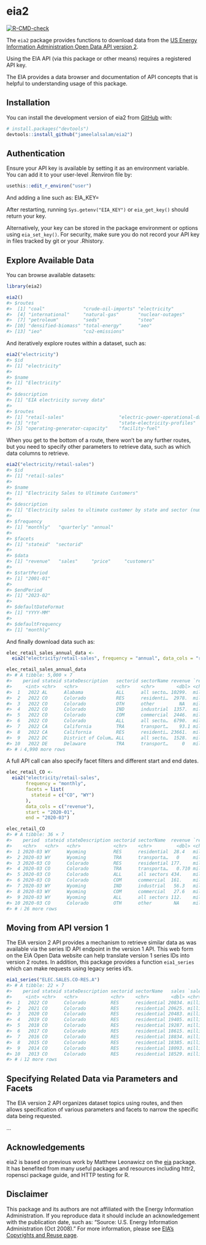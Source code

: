 
<!-- README.md is generated from README.Rmd. Please edit that file -->

# eia2

<!-- badges: start -->

[![R-CMD-check](https://github.com/jameelalsalam/eia2/actions/workflows/R-CMD-check.yaml/badge.svg)](https://github.com/jameelalsalam/eia2/actions/workflows/R-CMD-check.yaml)
<!-- badges: end -->

The `eia2` package provides functions to download data from the [US
Energy Information Administration Open Data API version
2](https://www.eia.gov/opendata/).

Using the EIA API (via this package or other means) requires a
registered API key.

The EIA provides a data browser and documentation of API concepts that
is helpful to understanding usage of this package.

## Installation

You can install the development version of eia2 from
[GitHub](https://github.com/jameelalsalam/eia2) with:

``` r
# install.packages("devtools")
devtools::install_github("jameelalsalam/eia2")
```

## Authentication

Ensure your API key is available by setting it as an environment
variable. You can add it to your user-level .Renviron file by:

``` r
usethis::edit_r_environ("user")
```

And adding a line such as: EIA_KEY=<YOUR-KEY-HERE>

After restarting, running `Sys.getenv("EIA_KEY")` or `eia_get_key()`
should return your key.

Alternatively, your key can be stored in the package environment or
options using `eia_set_key()`. For security, make sure you do not record
your API key in files tracked by git or your .Rhistory.

## Explore Available Data

You can browse available datasets:

``` r
library(eia2)

eia2()
#> $routes
#>  [1] "coal"              "crude-oil-imports" "electricity"      
#>  [4] "international"     "natural-gas"       "nuclear-outages"  
#>  [7] "petroleum"         "seds"              "steo"             
#> [10] "densified-biomass" "total-energy"      "aeo"              
#> [13] "ieo"               "co2-emissions"
```

And iteratively explore routes within a dataset, such as:

``` r
eia2("electricity")
#> $id
#> [1] "electricity"
#> 
#> $name
#> [1] "Electricity"
#> 
#> $description
#> [1] "EIA electricity survey data"
#> 
#> $routes
#> [1] "retail-sales"                    "electric-power-operational-data"
#> [3] "rto"                             "state-electricity-profiles"     
#> [5] "operating-generator-capacity"    "facility-fuel"
```

When you get to the bottom of a route, there won’t be any further
routes, but you need to specify other parameters to retrieve data, such
as which data columns to retrieve.

``` r
eia2("electricity/retail-sales")
#> $id
#> [1] "retail-sales"
#> 
#> $name
#> [1] "Electricity Sales to Ultimate Customers"
#> 
#> $description
#> [1] "Electricity sales to ultimate customer by state and sector (number of customers, average price, revenue, and megawatthours of sales).  \n    Sources: Forms EIA-826, EIA-861, EIA-861M"
#> 
#> $frequency
#> [1] "monthly"   "quarterly" "annual"   
#> 
#> $facets
#> [1] "stateid"  "sectorid"
#> 
#> $data
#> [1] "revenue"   "sales"     "price"     "customers"
#> 
#> $startPeriod
#> [1] "2001-01"
#> 
#> $endPeriod
#> [1] "2023-02"
#> 
#> $defaultDateFormat
#> [1] "YYYY-MM"
#> 
#> $defaultFrequency
#> [1] "monthly"
```

And finally download data such as:

``` r
elec_retail_sales_annual_data <-
  eia2("electricity/retail-sales", frequency = "annual", data_cols = "revenue")

elec_retail_sales_annual_data
#> # A tibble: 5,000 × 7
#>    period stateid stateDescription   sectorid sectorName revenue `revenue-units`
#>     <int> <chr>   <chr>              <chr>    <chr>        <dbl> <chr>          
#>  1   2022 AL      Alabama            ALL      all secto… 10299.  million dollars
#>  2   2022 CO      Colorado           RES      residenti…  2978.  million dollars
#>  3   2022 CO      Colorado           OTH      other         NA   million dollars
#>  4   2022 CO      Colorado           IND      industrial  1357.  million dollars
#>  5   2022 CO      Colorado           COM      commercial  2446.  million dollars
#>  6   2022 CO      Colorado           ALL      all secto…  6790.  million dollars
#>  7   2022 CA      California         TRA      transport…    93.1 million dollars
#>  8   2022 CA      California         RES      residenti… 23661.  million dollars
#>  9   2022 DC      District of Colum… ALL      all secto…  1528.  million dollars
#> 10   2022 DE      Delaware           TRA      transport…     0   million dollars
#> # ℹ 4,990 more rows
```

A full API call can also specify facet filters and different start and
end dates.

``` r
elec_retail_CO <- 
  eia2("electricity/retail-sales",
       frequency = "monthly",
       facets = list(
         stateid = c("CO", "WY")
       ),
       data_cols = c("revenue"),
       start = "2020-01",
       end = "2020-03")

elec_retail_CO
#> # A tibble: 36 × 7
#>    period  stateid stateDescription sectorid sectorName  revenue `revenue-units`
#>    <chr>   <chr>   <chr>            <chr>    <chr>         <dbl> <chr>          
#>  1 2020-03 WY      Wyoming          RES      residential  28.4   million dollars
#>  2 2020-03 WY      Wyoming          TRA      transporta…   0     million dollars
#>  3 2020-03 CO      Colorado         RES      residential 177.    million dollars
#>  4 2020-03 CO      Colorado         TRA      transporta…   0.710 million dollars
#>  5 2020-03 CO      Colorado         ALL      all sectors 434.    million dollars
#>  6 2020-03 CO      Colorado         COM      commercial  161.    million dollars
#>  7 2020-03 WY      Wyoming          IND      industrial   56.3   million dollars
#>  8 2020-03 WY      Wyoming          COM      commercial   27.6   million dollars
#>  9 2020-03 WY      Wyoming          ALL      all sectors 112.    million dollars
#> 10 2020-03 CO      Colorado         OTH      other        NA     million dollars
#> # ℹ 26 more rows
```

## Moving from API version 1

The EIA version 2 API provides a mechanism to retrieve similar data as
was available via the series ID API endpoint in the version 1 API. This
web form on the EIA Open Data website can help translate version 1
series IDs into version 2 routes. In addition, this package provides a
function `eia1_series` which can make requests using legacy series id’s.

``` r
eia1_series("ELEC.SALES.CO-RES.A")
#> # A tibble: 22 × 7
#>    period stateid stateDescription sectorid sectorName   sales `sales-units`    
#>     <int> <chr>   <chr>            <chr>    <chr>        <dbl> <chr>            
#>  1   2022 CO      Colorado         RES      residential 20834. million kilowatt…
#>  2   2021 CO      Colorado         RES      residential 20625. million kilowatt…
#>  3   2020 CO      Colorado         RES      residential 20483. million kilowatt…
#>  4   2019 CO      Colorado         RES      residential 19405. million kilowatt…
#>  5   2018 CO      Colorado         RES      residential 19287. million kilowatt…
#>  6   2017 CO      Colorado         RES      residential 18615. million kilowatt…
#>  7   2016 CO      Colorado         RES      residential 18834. million kilowatt…
#>  8   2015 CO      Colorado         RES      residential 18385. million kilowatt…
#>  9   2014 CO      Colorado         RES      residential 18093. million kilowatt…
#> 10   2013 CO      Colorado         RES      residential 18529. million kilowatt…
#> # ℹ 12 more rows
```

## Specifying Related Data via Parameters and Facets

The EIA version 2 API organizes dataset topics using routes, and then
allows specification of various parameters and facets to narrow the
specific data being requested.

…

## Acknowledgements

eia2 is based on previous work by Matthew Leonawicz on the
[eia](https://github.com/ropensci/eia) package. It has benefited from
many useful packages and resources including httr2, ropensci package
guide, and HTTP testing for R.

## Disclaimer

This package and its authors are not affiliated with the Energy
Information Administration. If you reproduce data it should include an
acknowledgement with the publication date, such as: “Source: U.S. Energy
Information Administration (Oct 2008).” For more information, please see
[EIA’s Copyrights and Reuse
page](https://www.eia.gov/about/copyrights_reuse.php).
